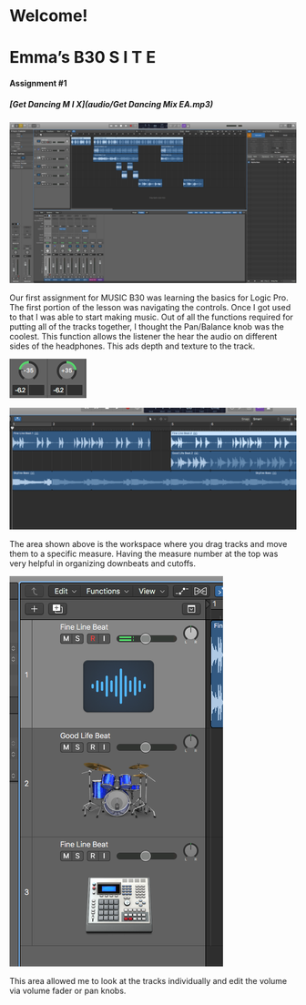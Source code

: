 # Welcome!

# Emma’s B30 S I T E

#### Assignment #1
##### [Get Dancing M I X](audio/Get Dancing Mix EA.mp3)

![Overview Screendhot](/images/overviewSC.png)

 Our first assignment for MUSIC B30 was learning the basics for Logic Pro. The first portion of the lesson was navigating the controls. Once I got used to that I was able to start making music. Out of all the functions required for putting all of the tracks together, I thought the Pan/Balance knob was the coolest. This function allows the listener the hear the audio on different sides of the headphones. This ads depth and texture to the track.

![panknobSC](/images/panknobsSC.png)


![workspace.png](/images/workspace.png)

The area shown above is the workspace where you drag tracks and move them to a specific measure. Having the measure number at the top was very helpful in organizing downbeats and cutoffs.


![sidebar.png](/images/sidebar.png)

This area allowed me to look at the tracks individually and edit the volume via volume fader or pan knobs.


